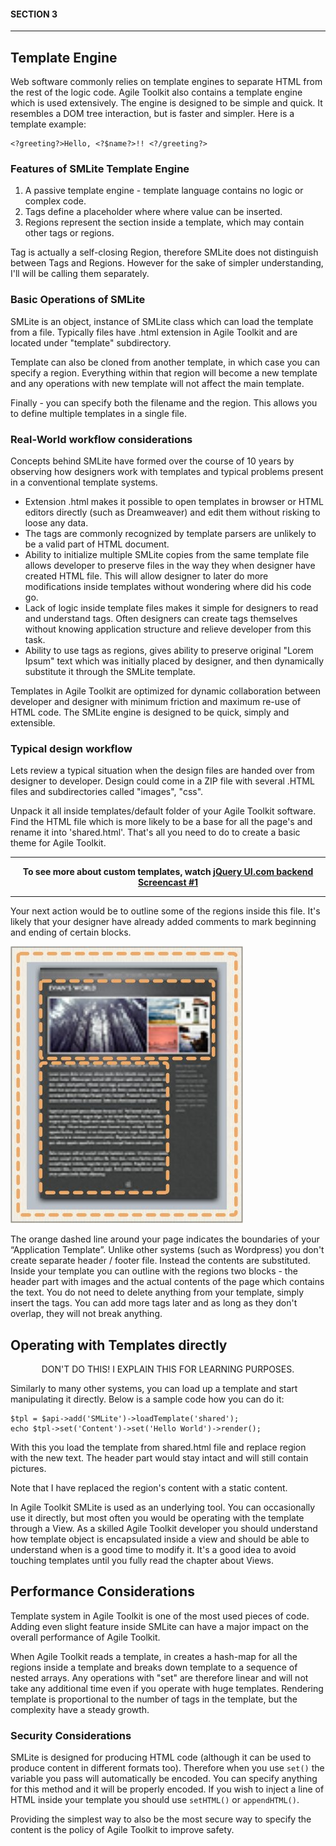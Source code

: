 #### SECTION 3
----
## Template Engine

Web software commonly relies on template engines to separate HTML from the rest of the logic code. Agile Toolkit also contains a template engine which is used extensively. The engine is designed to be simple and quick. It resembles a DOM tree interaction, but is faster and simpler. Here is a template example:

    <?greeting?>Hello, <?$name?>!! <?/greeting?>
    
### Features of SMLite Template Engine

1. A passive template engine - template language contains no logic or complex code.
2. Tags define a placeholder where where value can be inserted.
3. Regions represent the section inside a template, which may contain other tags or regions.

Tag is actually a self-closing Region, therefore SMLite does not distinguish between Tags and Regions. However for the sake of simpler understanding, I'll will be calling them separately.

### Basic Operations of SMLite

SMLite is an object, instance of SMLite class which can load the template from a file. Typically files have .html extension in Agile Toolkit and are located under "template" subdirectory.

Template can also be cloned from another template, in which case you can specify a region. Everything within that region will become a new template and any operations with new template will not affect the main template.

Finally - you can specify both the filename and the region. This allows you to define multiple templates in a single file.

### Real-World workflow considerations

Concepts behind SMLite have formed over the course of 10 years by observing how designers work with templates and typical problems present in a conventional template systems.

* Extension .html makes it possible to open templates in browser or HTML editors directly (such as Dreamweaver) and edit them without risking to loose any data.
* The tags <?, ?> are commonly recognized by template parsers are unlikely to be a valid part of HTML document.
* Ability to initialize multiple SMLite copies from the same template file allows developer to preserve files in the way they when designer have created HTML file. This will allow designer to later do more modifications inside templates without wondering where did his code go.
* Lack of logic inside template files makes it simple for designers to read and understand tags. Often designers can create tags themselves without knowing application structure and relieve developer from this task.
* Ability to use tags as regions, gives ability to preserve original "Lorem Ipsum" text which was initially placed by designer, and then dynamically substitute it through the SMLite template.

Templates in Agile Toolkit are optimized for dynamic collaboration between developer and designer with minimum friction and maximum re-use of HTML code. The SMLite engine is designed to be quick, simply and extensible.

### Typical design workflow

Lets review a typical situation when the design files are handed over from designer to developer. Design could come in a ZIP file with several .HTML files and subdirectories called "images", "css".

Unpack it all inside templates/default folder of your Agile Toolkit software. Find the HTML file which is more likely to be a base for all the page's and rename it into 'shared.html'. That's all you need to do to create a basic theme for Agile Toolkit.

----

**<center>To see more about custom templates, watch [jQuery UI.com backend Screencast #1](http://www.apple.com/ "jQuery UI.com backend Screencast #1")</center>**

----

Your next action would be to outline some of the regions inside this file. It's likely that your designer have already added comments to mark beginning and ending of certain blocks.

![Template](../doc/5.jpg "Template")

The orange dashed line around your page indicates the boundaries of your “Application Template”. Unlike other systems (such as Wordpress) you don't create separate header / footer file. Instead the contents are substituted. Inside your template you can outline with the regions two blocks - the header part with images and the actual contents of the page which contains the text. You do not need to delete anything from your template, simply insert the tags. You can add more tags later and as long as they don't overlap, they will not
break anything.

## Operating with Templates directly

<center>DON'T DO THIS! I EXPLAIN THIS FOR LEARNING PURPOSES.</center>

Similarly to many other systems, you can load up a template and start manipulating it directly. Below is a sample code how you can do it:

    $tpl = $api->add('SMLite')->loadTemplate('shared');
    echo $tpl->set('Content')->set('Hello World')->render();

With this you load the template from shared.html file and replace <?Content?> region <?/Content?> with the new text. The header part would stay intact and will still contain pictures.

Note that I have replaced the region's content with a static content.

In Agile Toolkit SMLite is used as an underlying tool. You can occasionally use it directly, but most often you would be operating with the template through a View. As a skilled Agile Toolkit developer you should understand how template object is encapsulated inside a view and should be able to understand when is a good
time to modify it. It's a good idea to avoid touching templates until you fully read the chapter about Views.

## Performance Considerations

Template system in Agile Toolkit is one of the most used pieces of code. Adding even slight feature inside SMLite can have a major impact on the overall performance of Agile Toolkit.

When Agile Toolkit reads a template, in creates a hash-map for all the regions inside a template and breaks down template to a sequence of nested arrays. Any operations with "set" are therefore linear and will not take any additional time even if you operate with huge templates. Rendering template is proportional to the number of tags in the template, but the complexity have a steady growth.

### Security Considerations

SMLite is designed for producing HTML code (although it can be used to produce content in different formats too). Therefore when you use `set()` the variable you pass will automatically be encoded. You can specify anything for this method and it will be properly encoded. If you wish to inject a line of HTML inside your
template you should use `setHTML()` or `appendHTML()`.

Providing the simplest way to also be the most secure way to specify the content is the policy of Agile Toolkit to improve safety.